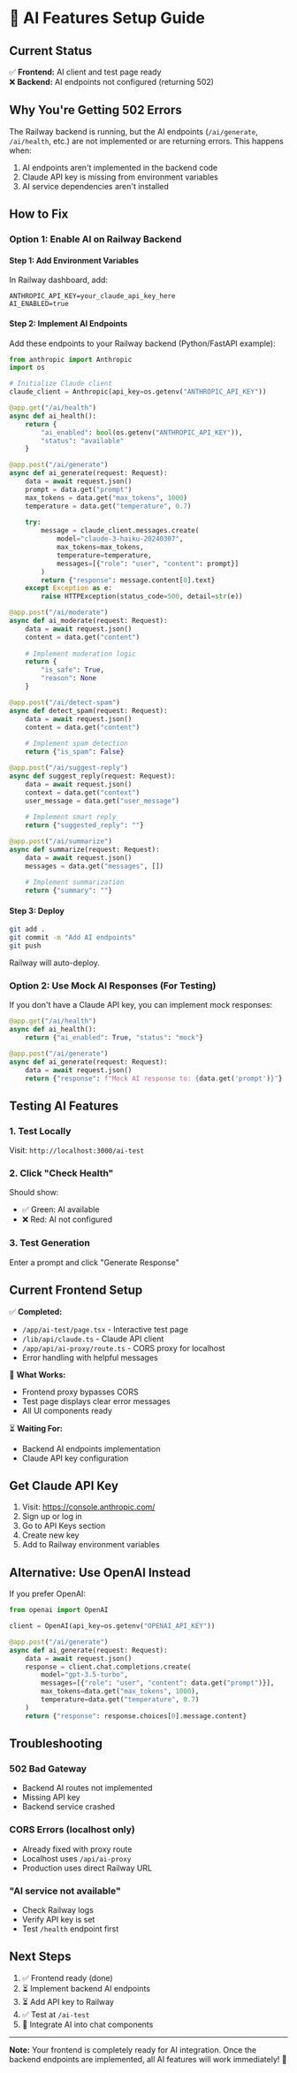 # 🤖 AI Features Setup Guide

## Current Status
✅ **Frontend:** AI client and test page ready  
❌ **Backend:** AI endpoints not configured (returning 502)

## Why You're Getting 502 Errors

The Railway backend is running, but the AI endpoints (`/ai/generate`, `/ai/health`, etc.) are not implemented or are returning errors. This happens when:

1. AI endpoints aren't implemented in the backend code
2. Claude API key is missing from environment variables
3. AI service dependencies aren't installed

## How to Fix

### Option 1: Enable AI on Railway Backend

#### Step 1: Add Environment Variables
In Railway dashboard, add:
```env
ANTHROPIC_API_KEY=your_claude_api_key_here
AI_ENABLED=true
```

#### Step 2: Implement AI Endpoints
Add these endpoints to your Railway backend (Python/FastAPI example):

```python
from anthropic import Anthropic
import os

# Initialize Claude client
claude_client = Anthropic(api_key=os.getenv("ANTHROPIC_API_KEY"))

@app.get("/ai/health")
async def ai_health():
    return {
        "ai_enabled": bool(os.getenv("ANTHROPIC_API_KEY")),
        "status": "available"
    }

@app.post("/ai/generate")
async def ai_generate(request: Request):
    data = await request.json()
    prompt = data.get("prompt")
    max_tokens = data.get("max_tokens", 1000)
    temperature = data.get("temperature", 0.7)
    
    try:
        message = claude_client.messages.create(
            model="claude-3-haiku-20240307",
            max_tokens=max_tokens,
            temperature=temperature,
            messages=[{"role": "user", "content": prompt}]
        )
        return {"response": message.content[0].text}
    except Exception as e:
        raise HTTPException(status_code=500, detail=str(e))

@app.post("/ai/moderate")
async def ai_moderate(request: Request):
    data = await request.json()
    content = data.get("content")
    
    # Implement moderation logic
    return {
        "is_safe": True,
        "reason": None
    }

@app.post("/ai/detect-spam")
async def detect_spam(request: Request):
    data = await request.json()
    content = data.get("content")
    
    # Implement spam detection
    return {"is_spam": False}

@app.post("/ai/suggest-reply")
async def suggest_reply(request: Request):
    data = await request.json()
    context = data.get("context")
    user_message = data.get("user_message")
    
    # Implement smart reply
    return {"suggested_reply": ""}

@app.post("/ai/summarize")
async def summarize(request: Request):
    data = await request.json()
    messages = data.get("messages", [])
    
    # Implement summarization
    return {"summary": ""}
```

#### Step 3: Deploy
```bash
git add .
git commit -m "Add AI endpoints"
git push
```

Railway will auto-deploy.

### Option 2: Use Mock AI Responses (For Testing)

If you don't have a Claude API key, you can implement mock responses:

```python
@app.get("/ai/health")
async def ai_health():
    return {"ai_enabled": True, "status": "mock"}

@app.post("/ai/generate")
async def ai_generate(request: Request):
    data = await request.json()
    return {"response": f"Mock AI response to: {data.get('prompt')}"}
```

## Testing AI Features

### 1. Test Locally
Visit: `http://localhost:3000/ai-test`

### 2. Click "Check Health"
Should show:
- ✅ Green: AI available
- ❌ Red: AI not configured

### 3. Test Generation
Enter a prompt and click "Generate Response"

## Current Frontend Setup

✅ **Completed:**
- `/app/ai-test/page.tsx` - Interactive test page
- `/lib/api/claude.ts` - Claude API client
- `/app/api/ai-proxy/route.ts` - CORS proxy for localhost
- Error handling with helpful messages

🔧 **What Works:**
- Frontend proxy bypasses CORS
- Test page displays clear error messages
- All UI components ready

⏳ **Waiting For:**
- Backend AI endpoints implementation
- Claude API key configuration

## Get Claude API Key

1. Visit: https://console.anthropic.com/
2. Sign up or log in
3. Go to API Keys section
4. Create new key
5. Add to Railway environment variables

## Alternative: Use OpenAI Instead

If you prefer OpenAI:

```python
from openai import OpenAI

client = OpenAI(api_key=os.getenv("OPENAI_API_KEY"))

@app.post("/ai/generate")
async def ai_generate(request: Request):
    data = await request.json()
    response = client.chat.completions.create(
        model="gpt-3.5-turbo",
        messages=[{"role": "user", "content": data.get("prompt")}],
        max_tokens=data.get("max_tokens", 1000),
        temperature=data.get("temperature", 0.7)
    )
    return {"response": response.choices[0].message.content}
```

## Troubleshooting

### 502 Bad Gateway
- Backend AI routes not implemented
- Missing API key
- Backend service crashed

### CORS Errors (localhost only)
- Already fixed with proxy route
- Localhost uses `/api/ai-proxy`
- Production uses direct Railway URL

### "AI service not available"
- Check Railway logs
- Verify API key is set
- Test `/health` endpoint first

## Next Steps

1. ✅ Frontend ready (done)
2. ⏳ Implement backend AI endpoints
3. ⏳ Add API key to Railway
4. ✅ Test at `/ai-test`
5. 🎯 Integrate AI into chat components

---

**Note:** Your frontend is completely ready for AI integration. Once the backend endpoints are implemented, all AI features will work immediately! 🚀
